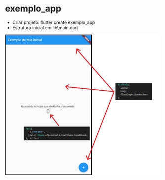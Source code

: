# exemplo_app

* Criar projeto: flutter create exemplo_app
* Estrutura inicial em lib\main.dart

<img src='https://raw.githubusercontent.com/renantescaro/flutter-exemplo-app/master/_docs/tela_inicial.png'>
